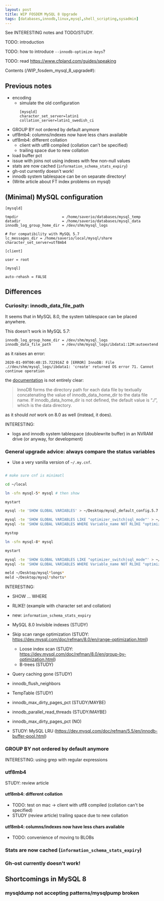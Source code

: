 ```yaml
---
layout: post
title: WIP FOSDEM MySQL 8 Upgrade
tags: [databases,innodb,linux,mysql,shell_scripting,sysadmin]
---
```


See INTERESTING notes and TODO/STUDY.

TODO: introduction

TODO: how to introduce `--innodb-optimize-keys`?

TODO: read https://www.cfpland.com/guides/speaking

Contents (/WIP_fosdem_mysql_8_upgrade#):

## Previous notes

- encoding
  - simulate the old configuration
    ```
    [mysqld]
    character_set_server=latin1
    collation_server=latin1_swedish_ci
    ```
- GROUP BY not ordered by default anymore
- utf8mb4: columns/indexes now have less chars available
- utf8mb4: different collation
  - client with utf8 compiled (collation can't be specified)
  - trailing space due to new collation
- load buffer pct
- issue with joins not using indexes with few non-null values
- stats are now cached (`information_schema_stats_expiry`)
- gh-ost currently doesn't work!
- innodb system tablespace can be on separate directory!
- (Write article about FT index problems on mysql)

## (Minimal) MySQL configuration

```
[mysqld]

tmpdir                    = /home/saverio/databases/mysql_temp
datadir                   = /home/saverio/databases/mysql_data
innodb_log_group_home_dir = /dev/shm/mysql_logs

# For compatibility with MySQL 5.7
lc_messages_dir = /home/saverio/local/mysql/share
character_set_server=utf8mb4

[client]

user = root

[mysql]

auto-rehash = FALSE
```

## Differences

### Curiosity: innodb_data_file_path

It seems that in MySQL 8.0, the system tablespace can be placed anywhere.

This doesn't work in MySQL 5.7:

```
innodb_log_group_home_dir = /dev/shm/mysql_logs
innodb_data_file_path     = /dev/shm/mysql_logs/ibdata1:12M:autoextend
```

as it raises an error:

```
2020-01-09T00:40:15.722916Z 0 [ERROR] InnoDB: File .//dev/shm/mysql_logs/ibdata1: 'create' returned OS error 71. Cannot continue operation
```

the [documentation](https://dev.mysql.com/doc/refman/8.0/en/innodb-init-startup-configuration.html) is not entirely clear:

> InnoDB forms the directory path for each data file by textually concatenating the value of innodb_data_home_dir to the data file name. If innodb_data_home_dir is not defined, the default value is “./”, which is the data directory.

as it should _not_ work on 8.0 as well (instead, it does).

INTERESTING:

- logs and innodb system tablespace (doublewrite buffer) in an NVRAM drive (or anyway, for development)

### General upgrade advice: always compare the status variables

- Use a very vanilla version of `~/.my.cnf`.

```sh

# make sure cnf is minimatl

cd ~/local

ln -sfn mysql-5* mysql # then show

mystart

mysql -te 'SHOW GLOBAL VARIABLES' > ~/Desktop/mysql_default_config.5.7.txt # show the unfiltered output

mysql -te 'SHOW GLOBAL VARIABLES LIKE "optimizer_switch|sql_mode"' > ~/Desktop/mysql_config.longs.5.7.txt
mysql -te 'SHOW GLOBAL VARIABLES WHERE Variable_name NOT RLIKE "optimizer_switch|sql_mode"' > ~/Desktop/mysql_config.shorts.5.7.txt

mystop

ln -sfn mysql-8* mysql

mystart

mysql -te 'SHOW GLOBAL VARIABLES LIKE "optimizer_switch|sql_mode"' > ~/Desktop/mysql_config.longs.8.0.txt
mysql -te 'SHOW GLOBAL VARIABLES WHERE Variable_name NOT RLIKE "optimizer_switch|sql_mode"' > ~/Desktop/mysql_config.shorts.8.0.txt

meld ~/Desktop/mysql*longs*
meld ~/Desktop/mysql*shorts*

```

INTERESTING:

- SHOW ... WHERE
- RLIKE! (example with character set and collation)
- new: `information_schema_stats_expiry`
- MySQL 8.0 Invisible indexes (STUDY)
- Skip scan range optimization (STUDY: https://dev.mysql.com/doc/refman/8.0/en/range-optimization.html)
  - Loose index scan (STUDY: https://dev.mysql.com/doc/refman/8.0/en/group-by-optimization.html)
  - B-trees (STUDY)
- Query caching gone (STUDY)
- innodb_flush_neighbors
- TempTable (STUDY)
- innodb_max_dirty_pages_pct (STUDY/MAYBE)
- innodb_parallel_read_threads (STUDY/MAYBE)
- innodb_max_dirty_pages_pct (NO)

- STUDY: MySQL LRU (https://dev.mysql.com/doc/refman/5.5/en/innodb-buffer-pool.html)

### GROUP BY not ordered by default anymore

INTERESTING: using grep with regular expressions

### utf8mb4

STUDY: review article

#### utf8mb4: different collation

- TODO: test on mac -> client with utf8 compiled (collation can't be specified)
- STUDY (review article) trailing space due to new collation

#### utf8mb4: columns/indexes now have less chars available

- TODO: convenience of moving to BLOBs

### Stats are now cached (`information_schema_stats_expiry`)

### Gh-ost currently doesn't work!

## Shortcomings in MySQL 8

### mysqldump not accepting patterns/mysqlpump broken
